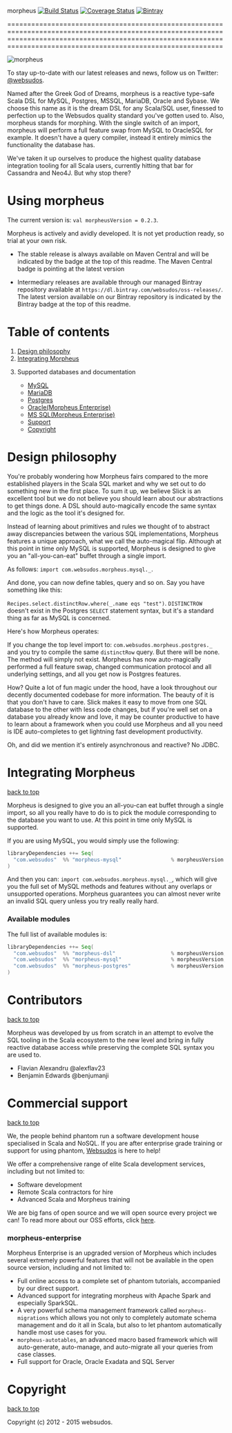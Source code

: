 morpheus [![Build Status](https://travis-ci.org/outworkers/morpheus.svg)](https://travis-ci.org/outworkers/morpheus) [![Coverage Status](https://coveralls.io/repos/outworkers/morpheus/badge.svg?branch=develop&service=github)](https://coveralls.io/github/outworkers/morpheus?branch=develop) [ ![Bintray](https://api.bintray.com/packages/websudos/oss-releases/morpheus-mysql/images/download.svg) ](https://bintray.com/websudos/oss-releases/morpheus-mysql/_latestVersion)

========================================================================================================================================================================================================================

![morpheus](https://s3-eu-west-1.amazonaws.com/websudos/oss/logos/morpheus.png "Websudos Morpheus")

To stay up-to-date with our latest releases and news, follow us on Twitter: [@websudos](https://twitter.com/websudos).

Named after the Greek God of Dreams, morpheus is a reactive type-safe Scala DSL for MySQL, Postgres, MSSQL,
MariaDB, Oracle and Sybase. We choose this name as it is the dream DSL for any Scala/SQL user, finessed to perfection up to the Websudos quality standard
you've gotten used to. Also, morpheus stands for morphing. With the single switch of an import, morpheus will perform a full feature swap from MySQL to
OracleSQL for example. It doesn't have a query compiler, instead it entirely mimics the functionality the database has.

We've taken it up ourselves to produce the highest quality database integration tooling for all Scala users, 
currently hitting that bar for Cassandra and Neo4J. But why stop there?


Using morpheus
==============

The current version is: ```val morpheusVersion = 0.2.3```.

Morpheus is actively and avidly developed. It is not yet production ready, so trial at your own risk.

- The stable release is always available on Maven Central and will be indicated by the badge at the top of this readme. The Maven Central badge is pointing at the latest version

- Intermediary releases are available through our managed Bintray repository available at `https://dl.bintray.com/websudos/oss-releases/`. The latest version available on our Bintray repository is indicated by the Bintray badge at the top of this readme.

<a id="table-of-contents">Table of contents</a>
===============================================
<ol>
  <li><a href="#design-philosophy">Design philosophy</a></li>
  <li><a href="#integrating-morpheus">Integrating Morpheus</a></li>
  <li>
    <p>Supported databases and documentation</p>
    <ul>
      <li><a href="./docs/MySQL.md">MySQL</a></li>
      <li><a href="./docs/MySQL.md">MariaDB</a></li>
      <li><a href="./docs/Postgres.md">Postgres</a></li>
      <li><a href="./docs/Oracle.md">Oracle(Morpheus Enterprise)</a></li>
      <li><a href="./docs/MSSQL.md">MS SQL(Morpheus Enterprise)</a></li>
  </li>
  <li><a href="#support">Support</a></li>
  <li><a href="#copyright">Copyright</a></li>
</ol>


<a id="design-philosophy">Design philosophy</a>
=====================================

You're probably wondering how Morpheus fairs compared to the more established players in the Scala SQL market and why we set out to do something new in the 
first place. To sum it up, we believe Slick is an excellent tool but we do not believe you should learn about our abstractions to get things done. A DSL 
should auto-magically encode the same syntax and the logic as the tool it's designed for.

Instead of learning about primitives and rules we thought of to abstract away discrepancies between the various SQL implementations, 
Morpheus features a unique approach, what we call the auto-magical flip. Although at this point in time only MySQL is supported, 
Morpheus is designed to give you an "all-you-can-eat" buffet through a single import.

As follows: ```import com.websudos.morpheus.mysql._```.

And done, you can now define tables, query and so on. Say you have something like this:

```Recipes.select.distinctRow.where(_.name eqs "test")```. ```DISTINCTROW``` doesn't exist in the Postgres ```SELECT``` statement syntax, 
but it's a standard thing as far as MySQL is concerned.

Here's how Morpheus operates:

If you change the top level import to: ```com.websudos.morpheus.postgres._``` and you try to compile the same ```distinctRow``` query. But there 
will be none. The method will simply not exist. Morpheus has now auto-magically performed a full feature swap, 
changed communication protocol and all underlying settings, and all you get now is Postgres features.

How? Quite a lot of fun magic under the hood, have a look throughout our decently documented codebase for more information. The beauty of it is that you 
don't have to care. Slick makes it easy to move from one SQL database to the other with less code changes, but if you're well set on a database you already 
know and love, it may be counter productive to have to learn about a framework when you could use Morpheus and all you need is IDE auto-completes to get 
lightning fast development productivity. 

Oh, and did we mention it's entirely asynchronous and reactive? No JDBC.


<a id="integrating-morpheus">Integrating Morpheus</a>
======================================================
<a href="#table-of-contents">back to top</a>

Morpheus is designed to give you an all-you-can eat buffet through a single import, so all you really have to do is to pick the module corresponding to the 
database you want to use. At this point in time only MySQL is supported.

If you are using MySQL, you would simply use the following:

```scala
libraryDependencies ++= Seq(
  "com.websudos"  %% "morpheus-mysql"                % morpheusVersion
)
```

And then you can: ```import com.websudos.morpheus.mysql._```, which will give you the full set of MySQL methods and features without any overlaps or 
unsupported operations. Morpheus guarantees you can almost never write an invalid SQL query unless you try really really hard.



### Available modules ###

The full list of available modules is:

```scala
libraryDependencies ++= Seq(
  "com.websudos"  %% "morpheus-dsl"                  % morpheusVersion,
  "com.websudos"  %% "morpheus-mysql"                % morpheusVersion,
  "com.websudos"  %% "morpheus-postgres"             % morpheusVersion
)
```

<a id="contributors">Contributors</a>
=====================================
<a href="#table-of-contents">back to top</a>

Morpheus was developed by us from scratch in an attempt to evolve the SQL tooling in the Scala ecosystem
 to the new level and bring in fully reactive database access while preserving the complete SQL syntax you are used to.

* Flavian Alexandru @alexflav23
* Benjamin Edwards @benjumanji



<a id="support">Commercial support</a>
======================================
<a href="#table-of-contents">back to top</a>

We, the people behind phantom run a software development house specialised in Scala and NoSQL. If you are after enterprise grade
training or support for using phantom, [Websudos](http://websudos.com) is here to help!

We offer a comprehensive range of elite Scala development services, including but not limited to:

- Software development
- Remote Scala contractors for hire
- Advanced Scala and Morpheus training


We are big fans of open source and we will open source every project we can! To read more about our OSS efforts, click [here](http://www.websudos.com/#/work).

### morpheus-enterprise

Morpheus Enterprise is an upgraded version of Morpheus which includes several extremely powerful features that will not be available in the open source version, including and not limited to:

- Full online access to a complete set of phantom tutorials, accompanied by our direct support.
- Advanced support for integrating morpheus with Apache Spark and especially SparkSQL.
- A very powerful schema management framework called `morpheus-migrations` which allows you not only to completely automate schema management and do it all in Scala, but also to let phantom automatically handle most use cases for you.
- `morpheus-autotables`, an advanced macro based framework which will auto-generate, auto-manage, and auto-migrate all your queries from case classes.
- Full support for Oracle, Oracle Exadata and SQL Server


<a id="copyright">Copyright</a>
===============================
<a href="#table-of-contents">back to top</a>

Copyright (c) 2012 - 2015 websudos.